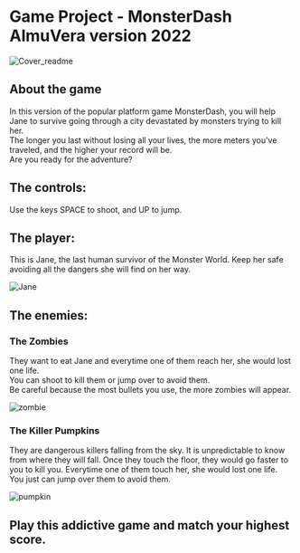 <h1>Game Project - MonsterDash AlmuVera version 2022</h1>

![Cover_readme](https://user-images.githubusercontent.com/34789858/173815148-e5941892-a1ed-4d5a-ab6b-988a36cfabc1.png)

## About the game
In this version of the popular platform game MonsterDash, you will help Jane to survive going through a city devastated by monsters trying to kill her.
<br/>
The longer you last without losing all your lives, the more meters you've traveled, and the higher your record will be.
<br/>
Are you ready for the adventure?

## The controls:
<!-- ![Captura de pantalla 2022-06-15 a las 13 27 07](https://user-images.githubusercontent.com/34789858/173816726-2e723564-ccbc-43ab-b3a5-1a492b2e0246.png) -->

Use the keys SPACE to shoot, and UP to jump.
## The player:
This is Jane, the last human survivor of the Monster World. Keep her safe avoiding all the dangers she will find on her way. 

![Jane](https://user-images.githubusercontent.com/34789858/173825008-7bed9d73-5e3d-4f6e-a08a-d0fd74d1ef54.png)

## The enemies:
### The Zombies 
They want to eat Jane and everytime one of them reach her, she would lost one life.
<br/>
You can shoot to kill them or jump over to avoid them. 
<br/>
Be careful because the most bullets you use, the more zombies will appear.

![zombie](https://user-images.githubusercontent.com/34789858/173825318-d92dc787-1eee-4fe6-89db-4cfdea7a7770.png)

### The Killer Pumpkins
They are dangerous killers falling from the sky. It is unpredictable to know from where they will fall. Once they touch the floor, they would go faster to you to kill you. Everytime one of them touch her, she would lost one life.
<br/>
You just can jump over them to avoid them. 

![pumpkin](https://user-images.githubusercontent.com/34789858/173825662-025168f3-f6e5-4f96-81cf-b6dc2af08581.png)

## Play this addictive game and match your highest score.



